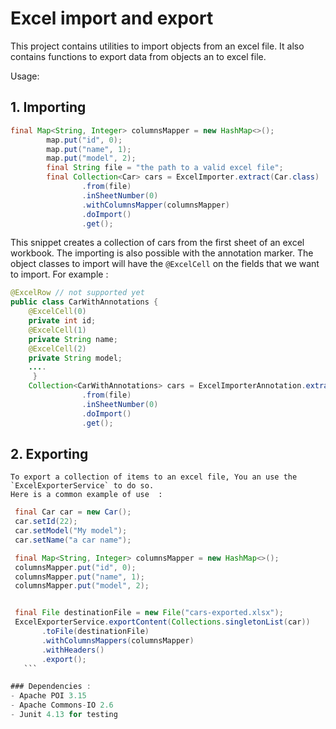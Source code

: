 # Excel import and export
This project contains utilities to import objects from an excel file.
It also contains functions to export data from objects an to excel file.

Usage:
## 1. Importing

```java
final Map<String, Integer> columnsMapper = new HashMap<>();
		map.put("id", 0);
		map.put("name", 1);
		map.put("model", 2);
		final String file = "the path to a valid excel file";
		final Collection<Car> cars = ExcelImporter.extract(Car.class)
				.from(file)
				.inSheetNumber(0)
				.withColumnsMapper(columnsMapper)
				.doImport()
				.get();
```
This snippet creates a collection of cars from the first sheet of an excel workbook.
The importing is also possible with the annotation marker.
The object classes to import will have the `@ExcelCell` on the fields that we want to import. 
For example :

```java
@ExcelRow // not supported yet
public class CarWithAnnotations {
	@ExcelCell(0)
	private int id;
	@ExcelCell(1)
	private String name;
	@ExcelCell(2)
	private String model;
	....
	 }
	Collection<CarWithAnnotations> cars = ExcelImporterAnnotation.extract(CarWithAnnotations.class)
				.from(file)
				.inSheetNumber(0)
				.doImport()
				.get();
```

## 2.  Exporting
    To export a collection of items to an excel file, You an use the `ExcelExporterService` to do so.
    Here is a common example of use  :

 ```java
  final Car car = new Car();
  car.setId(22);
  car.setModel("My model");
  car.setName("a car name");

  final Map<String, Integer> columnsMapper = new HashMap<>();
  columnsMapper.put("id", 0);
  columnsMapper.put("name", 1);
  columnsMapper.put("model", 2);


  final File destinationFile = new File("cars-exported.xlsx");
  ExcelExporterService.exportContent(Collections.singletonList(car))
        .toFile(destinationFile)
        .withColumnsMappers(columnsMapper)
        .withHeaders()
        .export();
    ```

### Dependencies :
 - Apache POI 3.15
 - Apache Commons-IO 2.6
 - Junit 4.13 for testing
